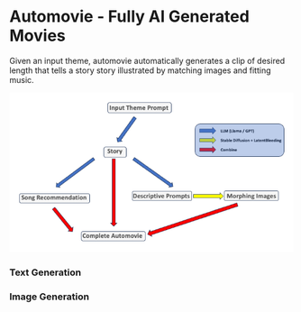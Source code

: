 # Automovie - Fully AI Generated Movies

Given an input theme, automovie automatically generates a clip of desired length that tells a story story illustrated by matching images and fitting music.

![A schematic overview of the automovie Pipeline](docs/diagram.png)


### Text Generation


### Image Generation

